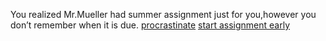You realized Mr.Mueller had summer assignment just for you,however you don’t remember when it is due.
[procrastinate](procrastinate/summer-assignment.md)
[start assignment early]( start-assignment-early/summer-assignment.md)